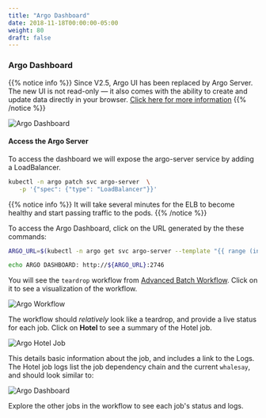 ```yaml
---
title: "Argo Dashboard"
date: 2018-11-18T00:00:00-05:00
weight: 80
draft: false
---
```


### Argo Dashboard

{{% notice info %}}
Since V2.5, Argo UI has been replaced by Argo Server. The new UI is not read-only — it also comes with the ability to create and update data directly in your browser. [Click here for more information](https://blog.argoproj.io/argo-workflows-v2-5-released-ce7553bfd84c)
{{% /notice %}}

![Argo Dashboard](/images/argo-workflow/argo-dashboard.png)

#### Access the Argo Server

To access the dashboard we will expose the argo-server service by adding a LoadBalancer.

```bash
kubectl -n argo patch svc argo-server  \
   -p '{"spec": {"type": "LoadBalancer"}}'
```

{{% notice info %}}
It will take several minutes for the ELB to become healthy and start passing traffic to the  pods.
{{% /notice %}}

To access the Argo Dashboard, click on the URL generated by the these commands:

```bash
ARGO_URL=$(kubectl -n argo get svc argo-server --template "{{ range (index .status.loadBalancer.ingress 0) }}{{ . }}{{ end }}")

echo ARGO DASHBOARD: http://${ARGO_URL}:2746
```

You will see the `teardrop` workflow from [Advanced Batch Workflow](/advanced/410_batch/workflow-advanced/). Click on it to see a visualization of the workflow.

![Argo Workflow](/images/argo-workflow/argo-workflow.png)

The workflow should _relatively_ look like a teardrop, and provide a live status for each job. Click on **Hotel** to see a summary of the Hotel job.

![Argo Hotel Job](/images/argo-workflow/argo-hotel-job.png)

This details basic information about the job, and includes a link to the Logs. The Hotel job logs list the job dependency chain and the current `whalesay`, and should look similar to:

![Argo Dashboard](/images/argo-workflow/argo-logs.png)

Explore the other jobs in the workflow to see each job's status and logs.
